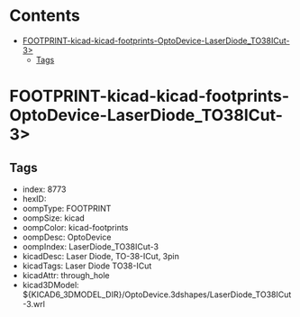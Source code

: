 



Contents
========

* [FOOTPRINT-kicad-kicad-footprints-OptoDevice-LaserDiode_TO38ICut-3>](#footprint-kicad-kicad-footprints-optodevice-laserdiode_to38icut-3)
	* [Tags](#tags)

# FOOTPRINT-kicad-kicad-footprints-OptoDevice-LaserDiode_TO38ICut-3>

## Tags

- index: 8773
- hexID: 
- oompType: FOOTPRINT
- oompSize: kicad
- oompColor: kicad-footprints
- oompDesc: OptoDevice
- oompIndex: LaserDiode_TO38ICut-3
- kicadDesc: Laser Diode, TO-38-ICut, 3pin
- kicadTags: Laser Diode TO38-ICut
- kicadAttr: through_hole
- kicad3DModel: ${KICAD6_3DMODEL_DIR}/OptoDevice.3dshapes/LaserDiode_TO38ICut-3.wrl
